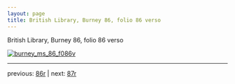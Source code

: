 ```yaml
---
layout: page
title: British Library, Burney 86, folio 86 verso
---
```


British Library, Burney 86, folio 86 verso

[![burney_ms_86_f086v](http://www.homermultitext.org/iipsrv?IIIF=/project/homer/pyramidal/deepzoom/bl/burney86imgs/v1/burney_ms_86_f086v.tif/full/800,/0/default.jpg)](http://www.homermultitext.org/ict2/?urn=urn:cite2:bl:burney86imgs.v1:burney_ms_86_f086v) 

---

previous:  [86r](../86r/) | next: [87r](../87r/)